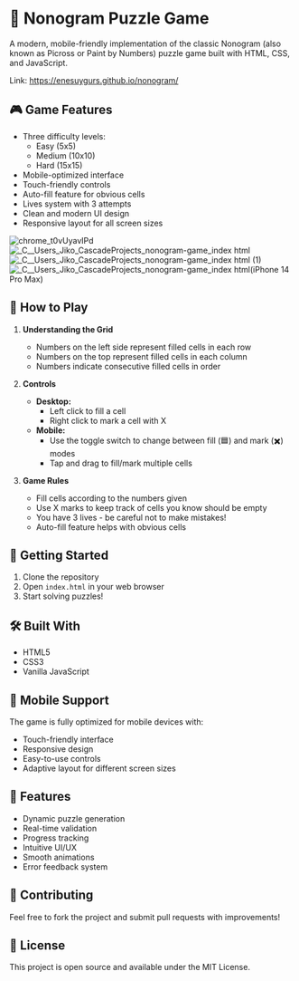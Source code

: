 # 🎨 Nonogram Puzzle Game

A modern, mobile-friendly implementation of the classic Nonogram (also known as Picross or Paint by Numbers) puzzle game built with HTML, CSS, and JavaScript.

Link: https://enesuygurs.github.io/nonogram/

## 🎮 Game Features

- Three difficulty levels:
  - Easy (5x5)
  - Medium (10x10)
  - Hard (15x15)
- Mobile-optimized interface
- Touch-friendly controls
- Auto-fill feature for obvious cells
- Lives system with 3 attempts
- Clean and modern UI design
- Responsive layout for all screen sizes

![chrome_t0vUyavIPd](https://github.com/user-attachments/assets/bd9f7faa-658c-48c4-a495-2435c0a339dd)
![_C__Users_Jiko_CascadeProjects_nonogram-game_index html](https://github.com/user-attachments/assets/c7a8ecac-7d09-4b85-b9ef-77335cd9124e)
![_C__Users_Jiko_CascadeProjects_nonogram-game_index html (1)](https://github.com/user-attachments/assets/65fb2416-e514-4037-8e5c-22487e9375c3)
![_C__Users_Jiko_CascadeProjects_nonogram-game_index html(iPhone 14 Pro Max)](https://github.com/user-attachments/assets/670ba838-87ad-4cc5-a7f2-fcc6990869ea)


## 🎯 How to Play

1. **Understanding the Grid**
   - Numbers on the left side represent filled cells in each row
   - Numbers on the top represent filled cells in each column
   - Numbers indicate consecutive filled cells in order

2. **Controls**
   - **Desktop:**
     - Left click to fill a cell
     - Right click to mark a cell with X
   - **Mobile:**
     - Use the toggle switch to change between fill (🟦) and mark (✖️) modes
     - Tap and drag to fill/mark multiple cells

3. **Game Rules**
   - Fill cells according to the numbers given
   - Use X marks to keep track of cells you know should be empty
   - You have 3 lives - be careful not to make mistakes!
   - Auto-fill feature helps with obvious cells

## 🚀 Getting Started

1. Clone the repository
2. Open `index.html` in your web browser
3. Start solving puzzles!

## 🛠️ Built With

- HTML5
- CSS3
- Vanilla JavaScript

## 📱 Mobile Support

The game is fully optimized for mobile devices with:
- Touch-friendly interface
- Responsive design
- Easy-to-use controls
- Adaptive layout for different screen sizes

## 🎨 Features

- Dynamic puzzle generation
- Real-time validation
- Progress tracking
- Intuitive UI/UX
- Smooth animations
- Error feedback system

## 🤝 Contributing

Feel free to fork the project and submit pull requests with improvements!

## 📄 License

This project is open source and available under the MIT License.
